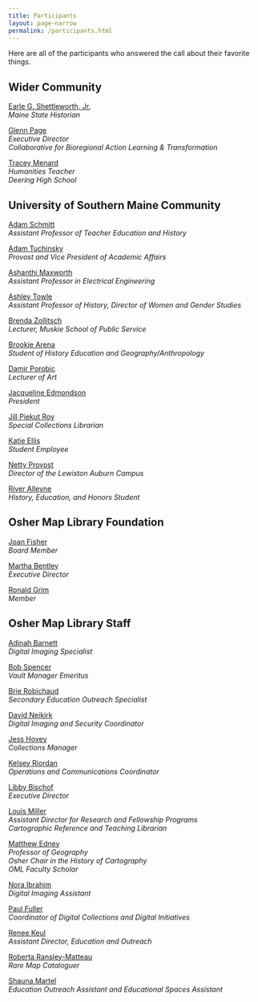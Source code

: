 ```yaml
---
title: Participants
layout: page-narrow
permalink: /participants.html
---
```


Here are all of the participants who answered the call about their favorite things.

## Wider Community
[Earle G. Shettleworth, Jr.](browse.html#Earle%20G.%20Shettleworth,%20Jr.)\
*Maine State Historian*

[Glenn Page](browse.html#glenn%20page)\
*Executive Director\
Collaborative for Bioregional Action Learning & Transformation*

[Tracey Menard](browse.html#tracey%20menard)\
*Humanities Teacher\
Deering High School*

## University of Southern Maine Community
[Adam Schmitt](browse.html#adam%20schmitt)\
*Assistant Professor of Teacher Education and History*

[Adam Tuchinsky](browse.html#adam%20tuchinsky)\
*Provost and Vice President of Academic Affairs*

[Ashanthi Maxworth](browse.html#ashanthi%20maxworth)\
*Assistant Professor in Electrical Engineering*

[Ashley Towle](browse.html#ashley%20towle)\
*Assistant Professor of History, Director of Women and Gender Studies*

[Brenda Zollitsch](browse.html#brenda%20zollitsch)\
*Lecturer, Muskie School of Public Service*

[Brookie Arena](browse.html#brookie%20arena)\
*Student of History Education and Geography/Anthropology*

[Damir Porobic](browse.html#damir%20porobic)\
*Lecturer of Art*

[Jacqueline Edmondson](browse.html#jacqueline%20edmondson)\
*President*

[Jill Piekut Roy](browse.html#jill%20piekut%20roy)\
*Special Collections Librarian*

[Katie Ellis](browse.html#katie%20ellis)\
*Student Employee*

[Netty Provost](browse.html#netty%20provost)\
*Director of the Lewiston Auburn Campus*

[River Alleyne](browse.html#river%20alleyne)\
*History, Education, and Honors Student*

## Osher Map Library Foundation
[Joan Fisher](browse.html#joan%20fisher)\
*Board Member*

[Martha Bentley](browse.html#martha%20bentley)\
*Executive Director*

[Ronald Grim](browse.html#ronald%20grim)\
*Member*

## Osher Map Library Staff
[Adinah Barnett](browse.html#adinah%20barnett)\
*Digital Imaging Specialist*

[Bob Spencer](browse.html#bob%20spencer)\
*Vault Manager Emeritus*

[Brie Robichaud](browse.html#brie%20robichaud)\
*Secondary Education Outreach Specialist*

[David Neikirk](browse.html#david%20neikirk)\
*Digital Imaging and Security Coordinator*

[Jess Hovey](browse.html#jess%20hovey)\
*Collections Manager*

[Kelsey Riordan](browse.html#kelsey%20riordan)\
*Operations and Communications Coordinator*

[Libby Bischof](browse.html#libby%20bischof)\
*Executive Director*

[Louis Miller](browse.html#louis%20miller)\
*Assistant Director for Research and Fellowship Programs\
Cartographic Reference and Teaching Librarian*

[Matthew Edney](browse.html#matthew%20edney)\
*Professor of Geography\
Osher Chair in the History of Cartography\
OML Faculty Scholar*

[Nora Ibrahim](browse.html#nora%20ibrahim)\
*Digital Imaging Assistant*

[Paul Fuller](browse.html#paul%20fuller)\
*Coordinator of Digital Collections and Digital Initiatives*

[Renee Keul](browse.html#renee%20keul)\
*Assistant Director, Education and Outreach*

[Roberta Ransley-Matteau](browse.html#roberta%20ransley-matteau)\
*Rare Map Cataloguer*

[Shauna Martel](browse.html#shauna%20martel)\
*Education Outreach Assistant and Educational Spaces Assistant*